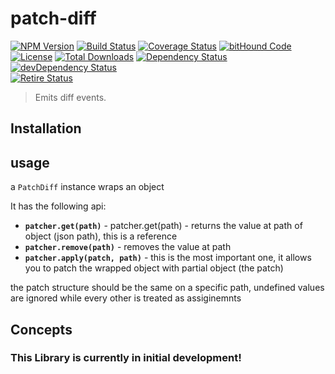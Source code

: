 # patch-diff

[![NPM Version](http://img.shields.io/npm/v/patch-diff.svg?style=flat)](https://www.npmjs.org/package/patch-diff) [![Build Status](https://travis-ci.org/storkjs/patch-diff.svg)](http://travis-ci.org/storkjs/patch-diff) [![Coverage Status](https://coveralls.io/repos/storkjs/patch-diff/badge.svg)](https://coveralls.io/r/storkjs/patch-diff) [![bitHound Code](https://www.bithound.io/github/storkjs/patch-diff/badges/code.svg)](https://www.bithound.io/github/storkjs/patch-diff)<br>
[![License](https://img.shields.io/npm/l/patch-diff.svg?style=flat)](https://github.com/storkjs/patch-diff/blob/master/LICENSE) [![Total Downloads](https://img.shields.io/npm/dt/patch-diff.svg?style=flat)](https://www.npmjs.org/package/patch-diff) [![Dependency Status](https://david-dm.org/storkjs/patch-diff.svg)](https://david-dm.org/storkjs/patch-diff) [![devDependency Status](https://david-dm.org/storkjs/patch-diff/dev-status.svg)](https://david-dm.org/storkjs/patch-diff#info=devDependencies)<br>
[![Retire Status](http://retire.insecurity.today/api/image?uri=https://raw.githubusercontent.com/storkjs/patch-diff/master/package.json)](http://retire.insecurity.today/api/image?uri=https://raw.githubusercontent.com/storkjs/patch-diff/master/package.json)

> Emits diff events.

## Installation

## usage

a `PatchDiff` instance wraps an object

It has the following api:
- **`patcher.get(path)`** - patcher.get(path) - returns the value at path of object (json path), this is a reference
- **`patcher.remove(path)`** - removes the value at path
- **`patcher.apply(patch, path)`** - this is the most important one, it allows you to patch the wrapped object with partial object (the patch)

the patch structure should be the same on a specific path, undefined values are ignored while every other is treated as assiginemnts

## Concepts

### This Library is currently in initial development!
